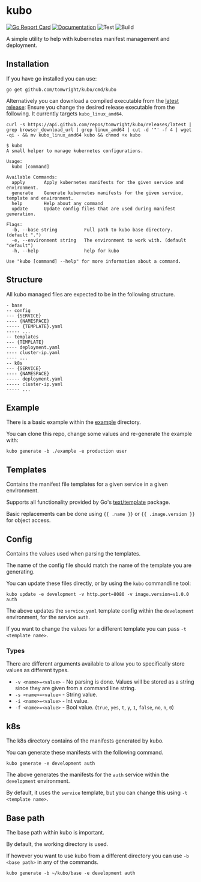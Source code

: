 # kubo

[![Go Report Card](https://goreportcard.com/badge/github.com/TomWright/kubo)](https://goreportcard.com/report/github.com/TomWright/kubo)
[![Documentation](https://godoc.org/github.com/TomWright/kubo?status.svg)](https://godoc.org/github.com/TomWright/kubo)
![Test](https://github.com/TomWright/kubo/workflows/Test/badge.svg)
![Build](https://github.com/TomWright/kubo/workflows/Build/badge.svg)

A simple utility to help with kubernetes manifest management and deployment.

## Installation

If you have go installed you can use:
```
go get github.com/tomwright/kubo/cmd/kubo
```

Alternatively you can download a compiled executable from the [latest release](https://github.com/TomWright/kubo/releases/latest):
Ensure you change the desired release executable from the following. It currently targets `kubo_linux_amd64`.
```
curl -s https://api.github.com/repos/tomwright/kubo/releases/latest | grep browser_download_url | grep linux_amd64 | cut -d '"' -f 4 | wget -qi - && mv kubo_linux_amd64 kubo && chmod +x kubo
```

```
$ kubo
A small helper to manage kubernetes configurations.

Usage:
  kubo [command]

Available Commands:
  apply       Apply kubernetes manifests for the given service and environment.
  generate    Generate kubernetes manifests for the given service, template and environment.
  help        Help about any command
  update      Update config files that are used during manifest generation.

Flags:
  -b, --base string          Full path to kubo base directory. (default ".")
  -e, --environment string   The environment to work with. (default "default")
  -h, --help                 help for kubo

Use "kubo [command] --help" for more information about a command.
```

## Structure

All kubo managed files are expected to be in the following structure.

```
- base
-- config
--- {SERVICE}
---- {NAMESPACE}
----- {TEMPLATE}.yaml
----- ...
-- templates
--- {TEMPLATE}
---- deployment.yaml
---- cluster-ip.yaml
---- ...
-- k8s
--- {SERVICE}
---- {NAMESPACE}
----- deployment.yaml
----- cluster-ip.yaml
----- ...
```

## Example

There is a basic example within the [example](/example) directory.

You can clone this repo, change some values and re-generate the example with:
```
kubo generate -b ./example -e production user
```

## Templates
Contains the manifest file templates for a given service in a given environment.

Supports all functionality provided by Go's [text/template](https://golang.org/pkg/text/template/) package.

Basic replacements can be done using `{{ .name }}` or `{{ .image.version }}` for object access.

## Config
Contains the values used when parsing the templates.

The name of the config file should match the name of the template you are generating.

You can update these files directly, or by using the `kubo` commandline tool:

```
kubo update -e development -v http.port=8080 -v image.version=v1.0.0 auth
```

The above updates the `service.yaml` template config within the `development` environment, for the service `auth`.

If you want to change the values for a different template you can pass `-t <template name>`.

### Types

There are different arguments available to allow you to specifically store values as different types.

- `-v <name>=<value>` - No parsing is done. Values will be stored as a string since they are given from a command line string.
- `-s <name>=<value>` - String value.
- `-i <name>=<value>` - Int value.
- `-f <name>=<value>` - Bool value. (`true`, `yes`, `t`, `y`, `1`, `false`, `no`, `n`, `0`)

## k8s

The k8s directory contains of the manifests generated by kubo.

You can generate these manifests with the following command.

```
kubo generate -e development auth
```

The above generates the manifests for the `auth` service within the `development` environment.

By default, it uses the `service` template, but you can change this using `-t <template name>`.

## Base path

The base path within kubo is important.

By default, the working directory is used.

If however you want to use kubo from a different directory you can use `-b <base path>` in any of the commands.

```
kubo generate -b ~/kubo/base -e development auth
```
